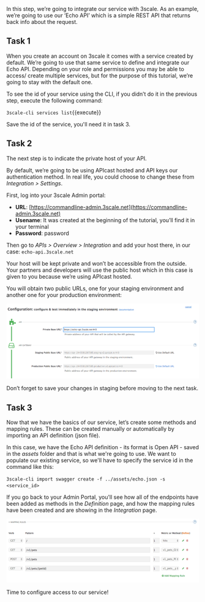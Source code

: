 In this step, we’re going to integrate our service with 3scale. As an example, we’re going to use our ‘Echo API’ which is a simple REST API that returns back info about the request.

## Task 1
When you create an account on 3scale it comes with a service created by default. We’re going to use that same service to define and integrate our Echo API. Depending on your role and permissions you may be able to access/ create multiple services, but for the purpose of this tutorial, we’re going to stay with the default one.

To see the id of your service using the CLI, if you didn’t do it in the previous step, execute the following command:

`3scale-cli services list`{{execute}}

Save the id of the service, you'll need it in task 3.

## Task 2
The next step is to indicate the private host of your API. 

By default, we’re going to be using APIcast hosted and API keys our authentication method. In real life, you could choose to change these from *Integration > Settings*.

First, log into your 3scale Admin portal:

- **URL**: [https://commandline-admin.3scale.net](https://commandline-admin.3scale.net)
- **Usename**: It was created at the beginning of the tutorial, you’ll find it in your terminal
- **Password**: password

Then go to *APIs > Overview > Integration* and add your host there, in our case:
`echo-api.3scale.net`

Your host will be kept private and won’t be accessible from the outside. Your partners and developers will use the public host which in this case is given to you because we’re using APIcast hosted. 

You will obtain two public URLs, one for your staging environment and another one for your production environment:

![API public hosts](../images/public-hosts.png)

Don’t forget to save your changes in staging before moving to the next task.

## Task 3
Now that we have the basics of our service, let’s create some methods and mapping rules. These can be created manually or automatically by importing an API definition (json file). 

In this case, we have the Echo API definition - its format is Open API - saved in the *assets* folder and that is what we're going to use. We want to populate our existing service, so we'll have to specify the service id in the command like this:

`3scale-cli import swagger create -f ../assets/echo.json -s <service_id>`

If you go back to your Admin Portal, you'll see how all of the endpoints have been added as methods in the *Definition* page, and how the mapping rules have been created and are showing in the *Integration* page.

![Mapping rules](../images/mapping-rules.png)

Time to configure access to our service!
